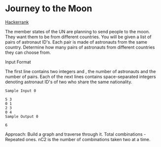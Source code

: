 # Journey to the Moon

[Hackerrank](https://www.hackerrank.com/challenges/journey-to-the-moon/problem)

The member states of the UN are planning to send  people to the moon. They want them to be from different countries. You will be given a list of pairs of astronaut ID's. Each pair is made of astronauts from the same country. Determine how many pairs of astronauts from different countries they can choose from.


Input Format

The first line contains two integers  and , the number of astronauts and the number of pairs.
Each of the next  lines contains  space-separated integers denoting astronaut ID's of two who share the same nationality.


```
Sample Input 0

5 3
0 1
2 3
0 4
Sample Output 0

6
```

Approach: Build a graph and traverse through it. Total combinations - Repeated ones.
nC2 is the number of combinations taken two at a time.
